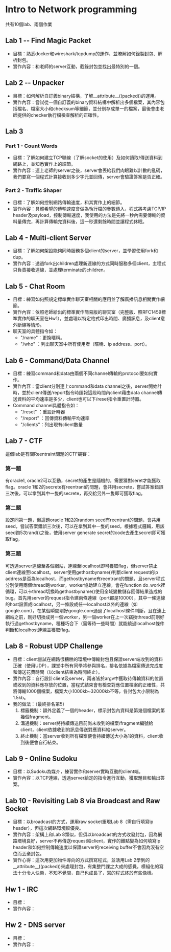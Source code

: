 # Intro to Network programming
共有10個lab、兩個作業
## Lab 1 -- Find Magic Packet
- 目標：熟悉docker和wireshark/tcpdump的運作，並瞭解如何錄製封包、解析封包。
- 實作內容：和老師的server互動，截錄封包並找出最特別的一個。

## Lab 2 -- Unpacker
- 目標：如何解析自訂義binary結構，了解__attribute__((packed))的運用。
- 實作內容：嘗試從一個自訂義的binary資料結構中解析出多個檔案，其內容包括檔名、檔案大小和checksum等細節，並分別存成單一的檔案，最後會由老師提供的checker執行檔檢查解析的正確性。

## Lab 3
### Part 1 - Count Words
- 目標：了解如何建立TCP聯線（了解socket的使用）及如何讀取/傳送資料到網路上，並知悉實作上的細節。
- 實作內容：連上老師的server之後，server會丟給我們肉眼難以計數的亂碼，我們要寫一個程式計算接收到多少字元並回傳，server會驗證答案是否正確。
### Part 2 - Traffic Shaper
- 目標：了解如何控制網路傳輸速度，和其實作上的細節。
- 實作內容：具體希望的傳輸速度會做為執行檔的參數傳入，程式將考慮TCP/IP header及payload，控制傳輸速度，我使用的方法是先將一秒內需要傳輸的資料量傳完，再計算傳輸完資料後，這一秒還剩餘時間並讓程式休眠。

## Lab 4 - Multi-client Server
- 目標：了解如何架設能夠同時服務多個client的server，並學習使用fork和dup。
- 實作內容：透過fork出children處理新連線的方式同時服務多個client，主程式只負責接收連線，並處理terminate的children。

## Lab 5 - Chat Room
- 目標：練習如何照規定標準實作聊天室相關的應用並了解廣播訊息相關實作細節。
- 實作內容：依照老師給出的標準實作簡易版的聊天室（完整版、照RFC1459標準實作的聊天室在Hw1），並處理以特定格式印出時間、廣播訊息，及client意外斷線等情形。
- 聊天室的具體指令如：
    - "/name"：更換暱稱。
    - "/who" ：列出聊天室中所有使用者（暱稱、ip address、port）。

## Lab 6 - Command/Data Channel
- 目標：練習command和data由兩個不同channel傳輸的protocol要如何實作。
- 實作內容：當client分別連上command和data channel之後，server開始計時，並於client傳送/report指令時匯報這段時間內client藉由data channel傳送資料的平均速率是多少，client也可以下/reset指令重置計時器。
- Command channel具體指令如：
    - "/reset"  ：重設計時器
    - "/report" ：回傳資料傳輸平均速率
    - "/clients"：列出現有client數量

## Lab 7 - CTF
這個lab是有關Reentraint問題的CTF競賽：
### 第一題 
有oracle1, oracle2可以互動，secret的產生是隨機的，需要猜對seret才能獲取flag。oracle 1和2的secrete有reentrant的問題，會共用secrete，嘗試答案錯誤三次後，可以拿到其中一隻的secrete，再交給另外一隻即可獲取flag。
### 第二題
設定同第一題，但這題oracle 1和2的random seed有reentrant的問題，會共用seed，嘗試答案錯誤三次後，可以在拿到其中一隻的seed，根據程式邏輯，用該seed跑5次rand()之後，使用server generate secret的code去產生secret即可獲取flag。
### 第三題
可透過server連線至各個網站，連線至localhost即可獲取flag，但server禁止client連線至localhost。server使用gethostbyname()判斷client request的ip address是否為localhost，而gethostbyname有reentrant的問題，且server程式分別使用兩個thread跑worker，worker協助建立連線，會在function do_work裡循環，可以卡thread切換時gethostbyname()使用全域變數儲存回傳結果造成的bug。首先用server的request指令建兩條連線（port都是10000），其中一條連線的host設置成localhost，另一條設成任一localhost以外的連線（如google.com），在某個瞬間剛好google.com通過了localhost條件判斷，且在連上網站之前，剛好切換成另一個worker，另一個worker在上一次竊換thread前剛好執行過gethostbyname，種種巧合下（需等待一些時間）就能繞過localhost條件判斷和localhost連線並獲取flag。

## Lab 8 - Robust UDP Challenge
- 目標：client嘗試在網路很糟糕的環境中傳輸封包且保證server端收到的資料正確（使用UDP），課堂中所有同學將參與排名，排名依據為檔案傳送完成度和傳送花費時間（以client結束為時間終止）。
- 實作內容：自行設計client及server，兩者皆於argv中獲取待傳輸資料的位置或收到的資料應存放的位置，當程式結束會有檢查對應位置檔案的正確性，共將傳輸1000個檔案，檔案大小1000kb~32000kb不等，各封包大小限制為1.5kb。
- 我的做法：（最終排名第5）
    1. 標籤機制：額外定義了一個的header，標示封包內資料是第幾個檔案的第幾個fragment。
    2. 溝通機制：server將持續傳送目前尚未收到的檔案/fragment編號給client，client依據收到的訊息傳送對應資料給server。
    3. 終止機制：當server收到所有檔案便會持續傳送大小為1的資料，client收到後便會自行結束。

## Lab 9 - Online Sudoku
- 目標：以Sudoku為媒介，練習實作和server實時互動的client端。
- 實作內容：以TCP連線，透過server給定的指令進行互動，獲取題目和輸出答案。

## Lab 10 - Revisiting Lab 8 via Broadcast and Raw Socket
- 目標：以broadcast的方式，運用raw socket重現Lab 8（需自行填寫ip header），但這次網路環境較優良。
- 實作內容：架構上和Lab 8類似，但須以broadcast的方式收發封包，因為網路環境良好，server不再傳送request給client，實作的難點變為如何填寫ip header和如何控制傳輸速度以保證server的receiving buffer不會因為沒有空位而丟棄封包。
- 實作心得：這次用更加物件導向的方式撰寫程式，並活用Lab 2學到的__attribute__((packed))來處理封包，有集整門課之大成的感覺，模組化的寫法十分令人快樂，不知不覺間，自己也成長了，寫的程式終於有些像樣。

## Hw 1 - IRC
- 目標：
- 實作內容：

## Hw 2 - DNS server
- 目標：
- 實作內容：

